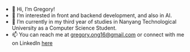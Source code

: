 - 👋 Hi, I’m Gregory!
- 👀 I’m interested in front and backend development, and also in AI.
- 🌱 I’m currently in my third year of studies in Nanyang Technological University as a Computer Science Student.
- 📫 You can reach me at gregory.ong16@gmail.com or connect with me on LinkedIn [here](https://www.linkedin.com/in/gregory-ong-191555209/)

<!---
gregoryong16/gregoryong16 is a ✨ special ✨ repository because its `README.md` (this file) appears on your GitHub profile.
You can click the Preview link to take a look at your changes.
--->
